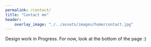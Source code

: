 ```yaml
---
permalink: /contact/
title: "Contact me"
header:
    overlay_image: "./../assets/images/home/contact.jpg"
---
```


Design work in Progress. For now, look at the bottom of the page :)